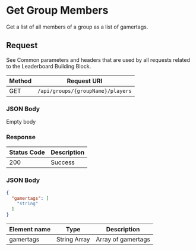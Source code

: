 # Get Group Members

Get a list of all members of a group as a list of gamertags.

## Request

See Common parameters and headers that are used by all requests related to the Leaderboard Building Block.

Method  | Request URI
------- | -----------
GET     | `/api/groups/{groupName}/players`

### JSON Body

Empty body

### Response

| Status Code | Description |
|-------------|-------------|
|200|Success|

### JSON Body

```json
{
  "gamertags": [
    "string"
  ]
}
```

Element name        | Type       | Description
--------------------|------------|-------------
gamertags|String Array|Array of gamertags

